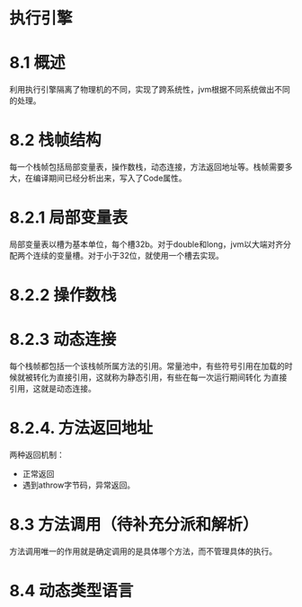 # 执行引擎

# 8.1 概述
  利用执行引擎隔离了物理机的不同，实现了跨系统性，jvm根据不同系统做出不同的处理。
  
# 8.2 栈帧结构

  每一个栈帧包括局部变量表，操作数栈，动态连接，方法返回地址等。栈帧需要多大，在编译期间已经分析出来，写入了Code属性。
  
# 8.2.1 局部变量表
  局部变量表以槽为基本单位，每个槽32b。对于double和long，jvm以大端对齐分配两个连续的变量槽。对于小于32位，就使用一个槽去实现。
  
# 8.2.2 操作数栈
  
# 8.2.3 动态连接
  每个栈帧都包括一个该栈帧所属方法的引用。常量池中，有些符号引用在加载的时候就被转化为直接引用，这就称为静态引用，有些在每一次运行期间转化
  为直接引用，这就是动态连接。
  
# 8.2.4. 方法返回地址
  两种返回机制：
  * 正常返回
  * 遇到athrow字节码，异常返回。

# 8.3 方法调用（待补充分派和解析）
  方法调用唯一的作用就是确定调用的是具体哪个方法，而不管理具体的执行。
  
# 8.4 动态类型语言
  